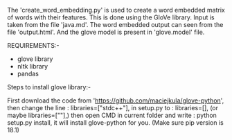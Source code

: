 ﻿The 'create_word_embedding.py' is used to create a word embedded matrix of words with their features.
This is done using the GloVe library.
Input is taken from the file 'java.md'.
The word embedded output can seen from the file 'output.html'.
And the glove model is present in 'glove.model' file.


REQUIREMENTS:-

- glove library
- nltk library
- pandas


Steps to install glove library:-

First download the code from 'https://github.com/maciejkula/glove-python', then change the line :
libraries=["stdc++"],
in setup.py to :
libraries=[], (or maybe libraries=[""],)
then open CMD in current folder and write : python setup.py install, it will install glove-python for you.
(Make sure pip version is 18.1)